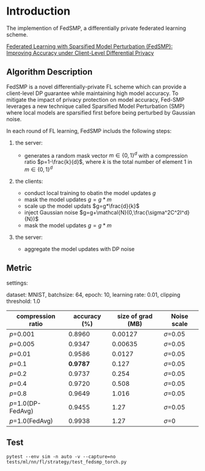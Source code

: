 # Introduction

The implemention of FedSMP, a differentially private federated learning scheme.

[Federated Learning with Sparsified Model Perturbation (FedSMP): Improving Accuracy under Client-Level Differential Privacy](https://ieeexplore.ieee.org/abstract/document/10360319/)

## Algorithm Description

FedSMP is a novel differentially-private FL scheme which can provide a client-level DP guarantee while maintaining high model accuracy. To mitigate the impact of privacy protection on model accuracy, Fed-SMP leverages a new technique called Sparsified Model Perturbation (SMP) where local models are sparsified first before being perturbed by Gaussian noise.

In each round of FL learning, FedSMP includs the following steps:

1. the server:

    - generates a random mask vector $m\in\{0,1\}^d$ with a compression ratio $p=1-\frac{k}{d}$, where $k$ is the total number of element $1$ in $m\in\{0,1\}^d$

2. the clients:

    - conduct local training to obatin the model updates $g$
    - mask the model updates $g=g*m$
    - scale up the model updats $g=g*\frac{d}{k}$
    - inject Gaussian noise $g=g+\mathcal{N}(0,\frac{\sigma^2C^2I^d}{N})$
    - mask the model updates $g=g*m$

3. the server:
    - aggregate the model updates with DP noise

## Metric

settings:

dataset: MNIST, batchsize: 64, epoch: 10, learning rate: 0.01, clipping threshold: 1.0

| compression ratio | accuracy (\%) | size of grad (MB) | Noise scale |
| ---- | ---- | ---- | ---- |
| $p$=0.001 |0.8960  |0.00127  | $\sigma$=0.05 |
| $p$=0.005| 0.9347 |0.00635  | $\sigma$=0.05 |
| $p$=0.01| 0.9586 |0.0127  |$\sigma$=0.05  |
| $p$=0.1| **0.9787** |0.127  | $\sigma$=0.05 |
| $p$=0.2| 0.9737 |0.254  | $\sigma$=0.05 |
| $p$=0.4|0.9720  |0.508  | $\sigma$=0.05 |
| $p$=0.8| 0.9649 |1.016  | $\sigma$=0.05 |
| $p$=1.0(DP-FedAvg)| 0.9455 |1.27  |$\sigma$=0.05  |
| $p$=1.0(FedAvg)| 0.9938 |1.27 | $\sigma$=0 |

## Test

`pytest --env sim -n auto -v --capture=no tests/ml/nn/fl/strategy/test_fedsmp_torch.py`
